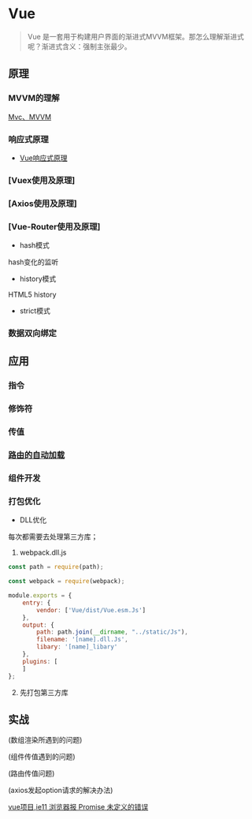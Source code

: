 # Vue

> Vue 是一套用于构建用户界面的渐进式MVVM框架。那怎么理解渐进式呢？渐进式含义：强制主张最少。

## 原理

### MVVM的理解

[Mvc、MVVM](https://juejin.im/post/5cd8a7c1f265da037a3d0992)

### 响应式原理

- [Vue响应式原理](theory.md)

### [Vuex使用及原理]

### [Axios使用及原理]

### [Vue-Router使用及原理]

- hash模式

hash变化的监听

- history模式

HTML5 history

- strict模式

### 数据双向绑定

## 应用

### 指令

### 修饰符

### 传值

### [路由的自动加载](auto-route.md)

### 组件开发

### 打包优化

- DLL优化

每次都需要去处理第三方库；

1. webpack.dll.js

```javascript
const path = require(path);

const webpack = require(webpack);

module.exports = {
    entry: {
        vendor: ['Vue/dist/Vue.esm.Js']
    },
    output: {
        path: path.join(__dirname, "../static/Js"),
        filename: '[name].dll.Js',
        libary: '[name]_libary'
    },
    plugins: [
    ]
};
```

2. 先打包第三方库

## 实战

(数组渲染所遇到的问题)

(组件传值遇到的问题)

(路由传值问题)

(axios发起option请求的解决办法)

 [vue项目,ie11 浏览器报 Promise 未定义的错误](./js/polyfill.md)

